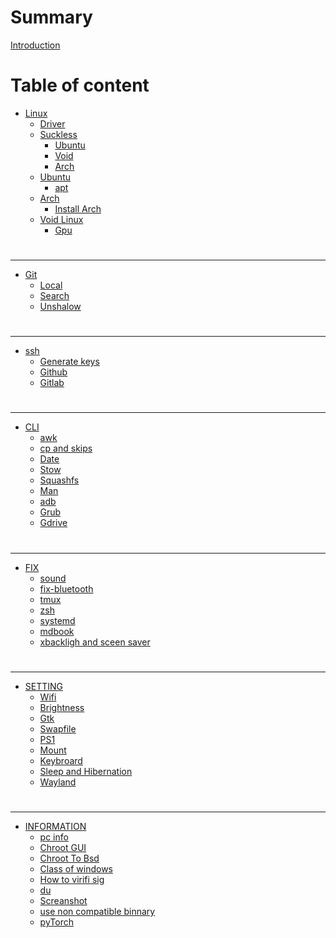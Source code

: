 # Summary

[Introduction](./README.md)

# Table of content

- [Linux](./README.md)
  - [Driver](./driver.md)
  - [Suckless](./suckless.md)
    - [Ubuntu](./suckless-ubu.md)
    - [Void](./suckless-void.md)
    - [Arch](./suckless-arch.md)
  - [Ubuntu](./ubuntu/README.md)
    - [apt](./ubuntu/apt.md)
  - [Arch](./arch/README.md)
    - [Install Arch](./arch/arch-scratch.md)
  - [Void Linux](./void/README.md)
    - [Gpu](./void/gpu.md)

#

______________________________________________________________________

- [Git](./git/README.md)
  - [Local](./git/local.md)
  - [Search](./git/search.md)
  - [Unshalow](./git/unshalow.md)

#

______________________________________________________________________

- [ssh](./ssh/README.md)
  - [Generate keys](./ssh/keys.md)
  - [Github](./ssh/github.md)
  - [Gitlab](./ssh/gitlab.md)

#

______________________________________________________________________

- [CLI](./cli/README.md)
  - [awk](./cli/awk.md)
  - [cp and skips](./cli/cp.md)
  - [Date](./cli/date.md)
  - [Stow](./cli/stow.md)
  - [Squashfs](./cli/squashfs.md)
  - [Man](./cli/man.md)
  - [adb](./cli/adb.md)
  - [Grub](./cli/grub.md)
  - [Gdrive](./cli/gdrive.md)

#

______________________________________________________________________

- [FIX](./fix/README.md)
  - [sound](./fix/fix-sound.md)
  - [fix-bluetooth](./fix/fix-bluetooth.md)
  - [tmux](./fix/fix-tmux.md)
  - [zsh](./fix/fix-zsh.md)
  - [systemd](./fix/systemd.md)
  - [mdbook](./fix/mdbook.md)
  - [xbackligh and sceen saver](./fix/backlight.md)

#

______________________________________________________________________

- [SETTING](./setting/README.md)
  - [Wifi](./setting/wifi.md)
  - [Brightness](./setting/brightness.md)
  - [Gtk](./setting/gtk.md)
  - [Swapfile](./setting/swapfile.md)
  - [PS1](./setting/PS1.md)
  - [Mount](./setting/mount.md)
  - [Keybroard](./setting/keybroard.md)
  - [Sleep and Hibernation](./setting/sleep.md)
  - [Wayland](./setting/wayland.md)

#

______________________________________________________________________

- [INFORMATION](./information/README.md)
  - [pc info](./information/info.md)
  - [Chroot GUI](./information/chroot_GUI.md)
  - [Chroot To Bsd](./information/chroot_ToBsd.md)
  - [Class of windows](./information/class-windows.md)
  - [How to virifi sig](./information/how-to-virifi.sig.md)
  - [du](./information/du-h.md)
  - [Screanshot](./information/screanshot.md)
  - [use non compatible binnary](./information/binnary.md)
  - [pyTorch](./information/pytorch.md)
